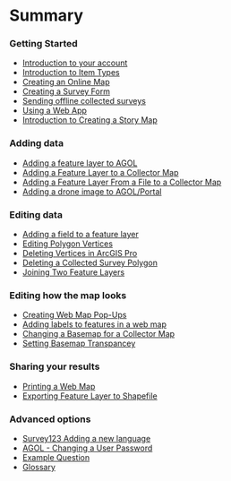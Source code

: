 <!--
This is a list of all of the questions available in the FAQ. Questions must be linked to from this file to be visible via search.
-->

# Summary

### Getting Started

- [Introduction to your account](intro_to_account/index.md)
- [Introduction to Item Types](intro_to_itemtypes/index.md)
- [Creating an Online Map](create_webmap/index.md)
- [Creating a Survey Form](create_survey/index.md)
- [Sending offline collected surveys](send_collected_surveys/index.md)
- [Using a Web App](using_a_webapp/index.md)
- [Introduction to Creating a Story Map](intro_to_storymap/index.md)

### Adding data

- [Adding a feature layer to AGOL](add_fl_in_AGOL/index.md)
- [Adding a Feature Layer to a Collector Map](add_fl_to_collectormap/index.md)
- [Adding a Feature Layer From a File to a Collector Map](add_fl_to_collector_map/index.md)
- [Adding a drone image to AGOL/Portal](add_img_to_AGOL/index.md)

### Editing data

- [Adding a field to a feature layer](add_field/index.md)
- [Editing Polygon Vertices](editing_vertices/index.md)
- [Deleting Vertices in ArcGIS Pro](delete_vertics_ArcPro/index.md)
- [Deleting a Collected Survey Polygon](delete_collected_polygon/index.md)
- [Joining Two Feature Layers](join_two_layers/index.md)

### Editing how the map looks</h3>

- [Creating Web Map Pop-Ups](add_webmap_popup/index.md)
- [Adding labels to features in a web map](labeling_features/index.md)
- [Changing a Basemap for a Collector Map](chg_basemap_for_collectormap/index.md)
- [Setting Basemap Transpancey](set_basemap_trans/index.md)

### Sharing your results</h3>

- [Printing a Web Map](print_webmap/index.md)
- [Exporting Feature Layer to Shapefile](export_fl_to_shp/index.md)

### Advanced options

- [Survey123 Adding a new language](s123_add_new_lang/index.md)
- [AGOL - Changing a User Password](chg_usr_pwd/index.md)
- [Example Question](sample_question.md)
- [Glossary](glossary.md) <!-- Do not delete this, it appears that builds fail without this -->
